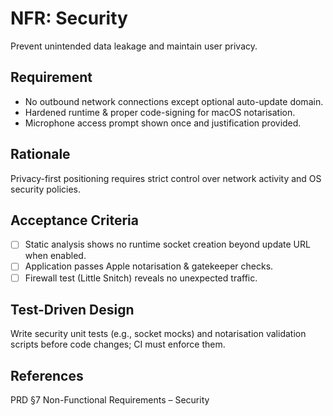 # NFR: Security

Prevent unintended data leakage and maintain user privacy.

## Requirement

- No outbound network connections except optional auto-update domain.
- Hardened runtime & proper code-signing for macOS notarisation.
- Microphone access prompt shown once and justification provided.

## Rationale

Privacy-first positioning requires strict control over network activity and OS security policies.

## Acceptance Criteria

- [ ] Static analysis shows no runtime socket creation beyond update URL when enabled.
- [ ] Application passes Apple notarisation & gatekeeper checks.
- [ ] Firewall test (Little Snitch) reveals no unexpected traffic.

## Test-Driven Design

Write security unit tests (e.g., socket mocks) and notarisation validation scripts before code
changes; CI must enforce them.

## References

PRD §7 Non-Functional Requirements – Security
